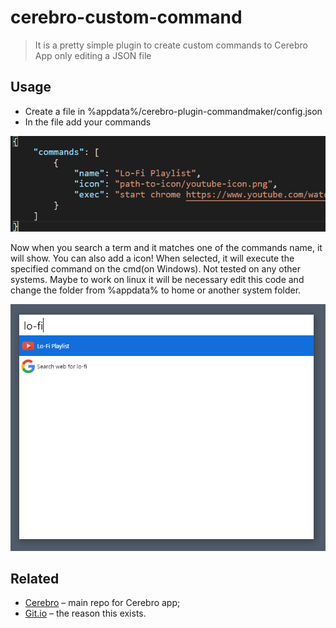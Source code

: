 # cerebro-custom-command
> It is a pretty simple plugin to create custom commands to Cerebro App only editing a JSON file

## Usage

* Create a file in %appdata%/cerebro-plugin-commandmaker/config.json
* In the file add your commands

![](screenshot1.png)

Now when you search a term and it matches one of the commands name, it will show. You can also add a icon! When selected, it will execute the specified command on the cmd(on Windows). Not tested on any other systems.
Maybe to work on linux it will be necessary edit this code and change the folder from %appdata% to home or another system folder.

![](screenshot2.png)

## Related

* [Cerebro](http://github.com/KELiON/cerebro) – main repo for Cerebro app;
* [Git.io](https://git.io/) – the reason this exists.
